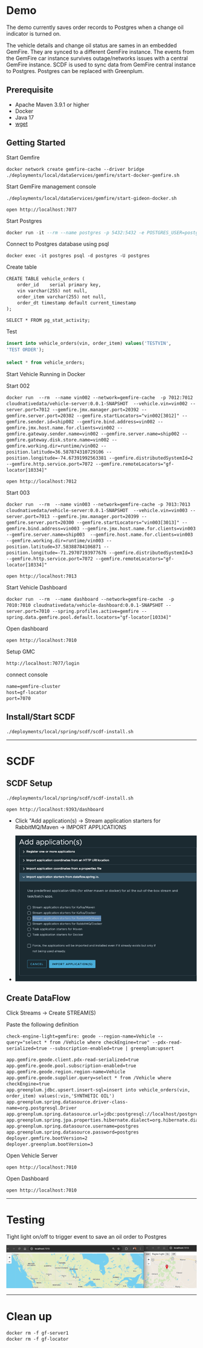 # Demo



The demo currently saves order records to Postgres when a change oil indicator is turned on.  

The vehicle details and change oil status are sames in an embedded GemFire. They are synced to a different GemFire instance. The events from the GemFire car instance survives outage/networks issues with a central GemFire instance. SCDF is used to sync data from GemFire central instance to Postgres. Postgres can be replaced with Greenplum.




## Prerequisite

- Apache Maven 3.9.1 or higher 
- Docker
- Java 17
- [wget](https://www.gnu.org/software/wget/)


## Getting Started

Start Gemfire

```shell
docker network create gemfire-cache --driver bridge
./deployments/local/dataServices/gemfire/start-docker-gemfire.sh
```


Start GemFire management console

```shell
./deployments/local/dataServices/gemfire/start-gideon-docker.sh
```

```shell
open http://localhost:7077
```


Start Postgres

```sql
docker run -it --rm --name postgres -p 5432:5432 -e POSTGRES_USER=postgres -e POSTGRES_PASSWORD=postgres debezium/example-postgres:2.3.3.Final
```

Connect to Postgres database using psql

```shell
docker exec -it postgres psql -d postgres -U postgres
```

Create table

```shell
CREATE TABLE vehicle_orders (
    order_id    serial primary key,
    vin varchar(255) not null,
    order_item varchar(255) not null,
    order_dt timestamp default current_timestamp
);
```


```shell
SELECT * FROM pg_stat_activity;
```
Test

```sql
insert into vehicle_orders(vin, order_item) values('TESTVIN',
'TEST ORDER');

select * from vehicle_orders;
```

Start Vehicle  Running in Docker

Start 002

```shell
docker run  --rm  --name vin002 --network=gemfire-cache  -p 7012:7012 cloudnativedata/vehicle-server:0.0.1-SNAPSHOT  --vehicle.vin=vin002 --server.port=7012 --gemfire.jmx.manager.port=20392 --gemfire.server.port=20302 --gemfire.startLocators="vin002[3012]" --gemfire.sender.id=ship002 --gemfire.bind.address=vin002 --gemfire.jmx.host.name.for.clients=vin002 --gemfire.gateway.sender.name=vin002 --gemfire.server.name=ship002 --gemfire.gateway.disk.store.name=vin002 --gemfire.working.dir=runtime/vin002 --position.latitude=36.587874310729106 --position.longitude=-74.67391992563381 --gemfire.distributedSystemId=2 --gemfire.http.service.port=7072 --gemfire.remoteLocators="gf-locator[10334]"
```

```shell
open http://localhost:7012
```

Start 003

```shell
docker run  --rm  --name vin003 --network=gemfire-cache -p 7013:7013 cloudnativedata/vehicle-server:0.0.1-SNAPSHOT  --vehicle.vin=vin003 --server.port=7013 --gemfire.jmx.manager.port=20399 --gemfire.server.port=20300 --gemfire.startLocators="vin003[3013]" --gemfire.bind.address=vin003 --gemfire.jmx.host.name.for.clients=vin003 --gemfire.server.name=ship003  --gemfire.host.name.for.clients=vin003 --gemfire.working.dir=runtime/vin003 --position.latitude=37.58388784106871 --position.longitude=-71.29707193977676 --gemfire.distributedSystemId=3 --gemfire.http.service.port=7072 --gemfire.remoteLocators="gf-locator[10334]"
```

```shell
open http://localhost:7013
```


Start Vehicle Dashboard

```shell
docker run  --rm  --name dashboard --network=gemfire-cache  -p 7010:7010 cloudnativedata/vehicle-dashboard:0.0.1-SNAPSHOT --server.port=7010 --spring.profiles.active=gemfire --spring.data.gemfire.pool.default.locators="gf-locator[10334]"
```

Open dashboard

```shell
open http://localhost:7010
```


Setup GMC

```shell
http://localhost:7077/login
```

connect console

```properties
name=gemfire-cluster
host=gf-locator
port=7070
```



## Install/Start SCDF

```shell
./deployments/local/spring/scdf/scdf-install.sh 
```

-----------------------------------
# SCDF

## SCDF Setup

```shell
./deployments/local/spring/scdf/scdf-install.sh 
```



```shell
open http://localhost:9393/dashboard
```

- Click "Add application(s) -> Stream application starters for RabbitMQ/Maven -> IMPORT APPLICATIONS

- ![SCDF-ADD-APPS.png](image/SCDF-ADD-APPS.png)


## Create DataFlow

Click Streams -> Create STREAM(S)


Paste the following definition

```shell
check-engine-light=gemfire: geode --region-name=Vehicle --query="select * from /Vehicle where checkEngine=true" --pdx-read-serialized=true --subscription-enabled=true | greenplum:upsert
```


```properties
app.gemfire.geode.client.pdx-read-serialized=true
app.gemfire.geode.pool.subscription-enabled=true
app.gemfire.geode.region.region-name=Vehicle
app.gemfire.geode.supplier.query=select * from /Vehicle where checkEngine=true
app.greenplum.jdbc.upsert.insert-sql=insert into vehicle_orders(vin, order_item) values(:vin,'SYNTHETIC OIL')
app.greenplum.spring.datasource.driver-class-name=org.postgresql.Driver
app.greenplum.spring.datasource.url=jdbc:postgresql://localhost/postgres
app.greenplum.spring.jpa.properties.hibernate.dialect=org.hibernate.dialect.PostgreSQLDialect
app.greenplum.spring.datasource.username=postgres
app.greenplum.spring.datasource.password=postgres
deployer.gemfire.bootVersion=2
deployer.greenplum.bootVersion=3
```


Open Vehicle Server
```shell
open http://localhost:7010
```

Open Dashboard
```shell
open http://localhost:7010
```



----------------

# Testing 


Tight light on/off to trigger event to save an oil order to Postgres

![turn-light.png](image/turn-light.png)



------------

# Clean up

```shell
docker rm -f gf-server1
docker rm -f gf-locator
```